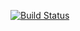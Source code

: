 [![Build Status](https://travis-ci.org/otushomework/homework03.svg?branch=master)](https://travis-ci.org/otushomework/homework03)

